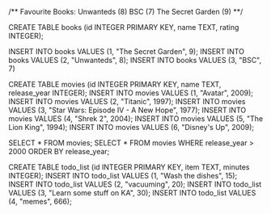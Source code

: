 /** Favourite Books:
Unwanteds (8)
BSC (7)
The Secret Garden (9)
**/

CREATE TABLE books (id INTEGER PRIMARY KEY, name TEXT, rating INTEGER);

INSERT INTO books VALUES (1, "The Secret Garden", 9);
INSERT INTO books VALUES (2, "Unwanteds", 8);
INSERT INTO books VALUES (3, "BSC", 7)



CREATE TABLE movies (id INTEGER PRIMARY KEY, name TEXT, release_year INTEGER);
INSERT INTO movies VALUES (1, "Avatar", 2009);
INSERT INTO movies VALUES (2, "Titanic", 1997);
INSERT INTO movies VALUES (3, "Star Wars: Episode IV - A New Hope", 1977);
INSERT INTO movies VALUES (4, "Shrek 2", 2004);
INSERT INTO movies VALUES (5, "The Lion King", 1994);
INSERT INTO movies VALUES (6, "Disney's Up", 2009);
 
SELECT * FROM movies;
SELECT * FROM movies WHERE release_year > 2000 ORDER BY release_year;



CREATE TABLE todo_list (id INTEGER PRIMARY KEY, item TEXT, minutes INTEGER);
INSERT INTO todo_list VALUES (1, "Wash the dishes", 15);
INSERT INTO todo_list VALUES (2, "vacuuming", 20);
INSERT INTO todo_list VALUES (3, "Learn some stuff on KA", 30);
INSERT INTO todo_list VALUES (4, "memes", 666);
